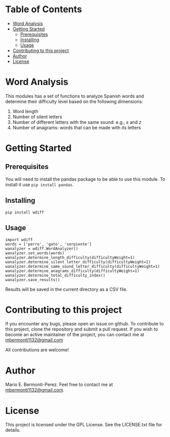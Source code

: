 
# Table of Contents

-   [Word Analysis](#org0042eae)
-   [Getting Started](#org54a4043)
    -   [Prerequisites](#org322c1e2)
    -   [Installing](#orgcb4be70)
    -   [Usage](#org778b6bb)
-   [Contributing to this project](#org8b6f97f)
-   [Author](#orgac2143f)
-   [License](#org35289f8)


<a id="org0042eae"></a>

# Word Analysis

This modules has a set of functions to analyze Spanish words and determine
their difficulty level based on the following dimensions:

1.  Word length
2.  Number of silent letters
3.  Number of different letters with the same sound: e.g., *s* and *z*
4.  Number of anagrams: words that can be made with its letters


<a id="org54a4043"></a>

# Getting Started


<a id="org322c1e2"></a>

## Prerequisites

You will need to install the pandas package to be able to use this
module. To install it use `pip install pandas`.


<a id="orgcb4be70"></a>

## Installing

`pip install wdiff`


<a id="org778b6bb"></a>

## Usage

    import wdiff
    words = ['perro', 'gato', 'serpiente']
    wanalyzer = wdiff.WordAnalyzer()
    wanalyzer.set_words(words)
    wanalyzer.determine_length_difficulty(difficultyWeight=1)
    wanalyzer.determine_silent_letter_difficulty(difficultyWeight=1)
    wanalyzer.determine_same_sound_letter_difficulty(difficultyWeight=1)
    wanalyzer.determine_anagrams_difficulty(difficultyWeight=1)
    wanalyzer.determine_total_difficulty_index()
    wanalyzer.save_results()

Results will be saved in the current directory as a CSV file.


<a id="org8b6f97f"></a>

# Contributing to this project

  If you encounter any bugs, please open an issue on github. To contribute to
this project, clone the repository and submit a pull request. If you wish to
become an active maintainer of the project, you can contact me
at mbermonti1132@gmail.com

All contributions are welcome!


<a id="orgac2143f"></a>

# Author

Mario E. Bermonti-Perez. Feel free to contact me at mbermonti1132@gmail.com.


<a id="org35289f8"></a>

# License

This project is licensed under the GPL License. See the LICENSE.txt file for
details.

